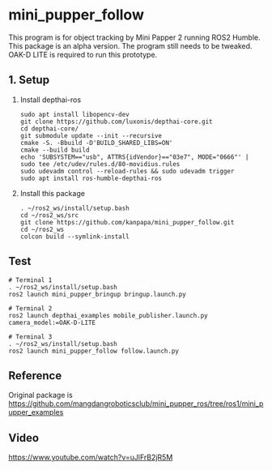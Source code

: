 # mini_pupper_follow

This program is for object tracking by Mini Papper 2 running ROS2 Humble.  
This package is an alpha version. The program still needs to be tweaked.  
OAK-D LITE is required to run this prototype.  

## 1. Setup

1. Install depthai-ros
    ```
    sudo apt install libopencv-dev
    git clone https://github.com/luxonis/depthai-core.git
    cd depthai-core/
    git submodule update --init --recursive
    cmake -S. -Bbuild -D'BUILD_SHARED_LIBS=ON'
    cmake --build build
    echo 'SUBSYSTEM=="usb", ATTRS{idVendor}=="03e7", MODE="0666"' | sudo tee /etc/udev/rules.d/80-movidius.rules
    sudo udevadm control --reload-rules && sudo udevadm trigger
    sudo apt install ros-humble-depthai-ros
    ```

1. Install this package
    ```
    . ~/ros2_ws/install/setup.bash
    cd ~/ros2_ws/src
    git clone https://github.com/kanpapa/mini_pupper_follow.git
    cd ~/ros2_ws
    colcon build --symlink-install
    ```

## Test

```
# Terminal 1
. ~/ros2_ws/install/setup.bash
ros2 launch mini_pupper_bringup bringup.launch.py

# Terminal 2
ros2 launch depthai_examples mobile_publisher.launch.py camera_model:=OAK-D-LITE
 
# Terminal 3
. ~/ros2_ws/install/setup.bash
ros2 launch mini_pupper_follow follow.launch.py
```

## Reference
Original package is https://github.com/mangdangroboticsclub/mini_pupper_ros/tree/ros1/mini_pupper_examples

## Video
https://www.youtube.com/watch?v=uJlFrB2jR5M

